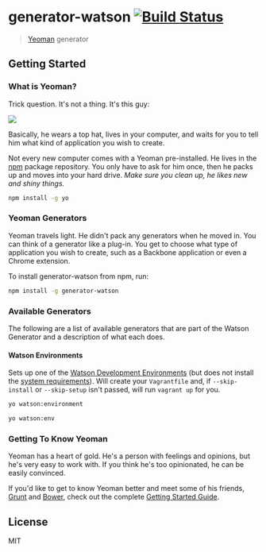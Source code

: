 # generator-watson [![Build Status](https://secure.travis-ci.org/Snugug/generator-watson.png?branch=master)](https://travis-ci.org/Snugug/generator-watson)

> [Yeoman](http://yeoman.io) generator


## Getting Started

### What is Yeoman?

Trick question. It's not a thing. It's this guy:

![](http://i.imgur.com/JHaAlBJ.png)

Basically, he wears a top hat, lives in your computer, and waits for you to tell him what kind of application you wish to create.

Not every new computer comes with a Yeoman pre-installed. He lives in the [npm](https://npmjs.org) package repository. You only have to ask for him once, then he packs up and moves into your hard drive. *Make sure you clean up, he likes new and shiny things.*

```bash
npm install -g yo
```

### Yeoman Generators

Yeoman travels light. He didn't pack any generators when he moved in. You can think of a generator like a plug-in. You get to choose what type of application you wish to create, such as a Backbone application or even a Chrome extension.

To install generator-watson from npm, run:

```bash
npm install -g generator-watson
```

### Available Generators

The following are a list of available generators that are part of the Watson Generator and a description of what each does.

#### Watson Environments

Sets up one of the [Watson Development Environments](https://github.com/ibm-watson/environments) (but does not install the [system requirements](https://github.com/ibm-watson/environments#requirements)). Will create your `Vagrantfile` and, if `--skip-install` or `--skip-setup` isn't passed, will run `vagrant up` for you.

```bash
yo watson:environment
```

```bash
yo watson:env
```

### Getting To Know Yeoman

Yeoman has a heart of gold. He's a person with feelings and opinions, but he's very easy to work with. If you think he's too opinionated, he can be easily convinced.

If you'd like to get to know Yeoman better and meet some of his friends, [Grunt](http://gruntjs.com) and [Bower](http://bower.io), check out the complete [Getting Started Guide](https://github.com/yeoman/yeoman/wiki/Getting-Started).


## License

MIT
